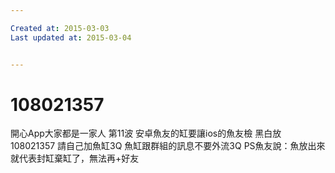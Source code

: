 ```yaml
---

Created at: 2015-03-03
Last updated at: 2015-03-04


---
```


# 108021357


開心App大家都是一家人
第11波
安卓魚友的缸要讓ios的魚友檢
黑白放
108021357
請自己加魚缸3Q
魚缸跟群組的訊息不要外流3Q
PS魚友說：魚放出來就代表封缸棄缸了，無法再+好友

